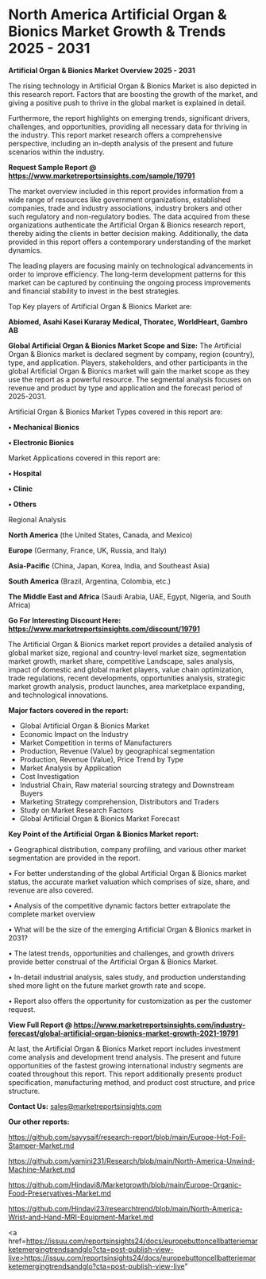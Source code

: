 # North America Artificial Organ & Bionics Market Growth & Trends 2025 - 2031

<Strong> Artificial Organ & Bionics Market Overview 2025 - 2031</strong>

The rising technology in Artificial Organ & Bionics Market is also depicted in this research report. Factors that are boosting the growth of the market, and giving a positive push to thrive in the global market is explained in detail.

Furthermore, the report highlights on emerging trends, significant drivers, challenges, and opportunities, providing all necessary data for thriving in the industry. This report market research offers a comprehensive perspective, including an in-depth analysis of the present and future scenarios within the industry.

<strong>Request Sample Report @ <a href=https://www.marketreportsinsights.com/sample/19791>https://www.marketreportsinsights.com/sample/19791</a></strong>

The market overview included in this report provides information from a wide range of resources like government organizations, established companies, trade and industry associations, industry brokers and other such regulatory and non-regulatory bodies. The data acquired from these organizations authenticate the Artificial Organ & Bionics research report, thereby aiding the clients in better decision making. Additionally, the data provided in this report offers a contemporary understanding of the market dynamics.

The leading players are focusing mainly on technological advancements in order to improve efficiency. The long-term development patterns for this market can be captured by continuing the ongoing process improvements and financial stability to invest in the best strategies.

Top Key players of Artificial Organ & Bionics Market are:

<strong>Abiomed, Asahi Kasei Kuraray Medical, Thoratec, WorldHeart, Gambro AB</strong>

<strong><b>Global Artificial Organ & Bionics Market Scope and Size:</b></strong>
The Artificial Organ & Bionics market is declared segment by company, region (country), type, and application. Players, stakeholders, and other participants in the global Artificial Organ & Bionics market will gain the market scope as they use the report as a powerful resource. The segmental analysis focuses on revenue and product by type and application and the forecast period of 2025-2031.

Artificial Organ & Bionics Market Types covered in this report are:

<strong>• Mechanical Bionics

• Electronic Bionics</strong>

Market Applications covered in this report are:

<strong>• Hospital

• Clinic

• Others</strong> 

Regional Analysis

<strong>North America</strong> (the United States, Canada, and Mexico)

<strong>Europe</strong> (Germany, France, UK, Russia, and Italy)

<strong>Asia-Pacific</strong> (China, Japan, Korea, India, and Southeast Asia)

<strong>South America</strong> (Brazil, Argentina, Colombia, etc.)

<strong>The Middle East and Africa</strong> (Saudi Arabia, UAE, Egypt, Nigeria, and South Africa)

<strong>Go For Interesting Discount Here: <a href=https://www.marketreportsinsights.com/discount/19791>https://www.marketreportsinsights.com/discount/19791</a></strong>

The Artificial Organ & Bionics market report provides a detailed analysis of global market size, regional and country-level market size, segmentation market growth, market share, competitive Landscape, sales analysis, impact of domestic and global market players, value chain optimization, trade regulations, recent developments, opportunities analysis, strategic market growth analysis, product launches, area marketplace expanding, and technological innovations.

<strong><b>Major factors covered in the report:</b></strong>
<ul>
  <li>Global Artificial Organ & Bionics Market </li>
  <li>Economic Impact on the Industry</li>
  <li>Market Competition in terms of Manufacturers</li>
  <li>Production, Revenue (Value) by geographical segmentation</li>
  <li>Production, Revenue (Value), Price Trend by Type</li>
  <li>Market Analysis by Application</li>
  <li>Cost Investigation</li>
  <li>Industrial Chain, Raw material sourcing strategy and Downstream Buyers</li>
  <li>Marketing Strategy comprehension, Distributors and Traders</li>
  <li>Study on Market Research Factors</li>
  <li>Global Artificial Organ & Bionics Market Forecast</li>
</ul>

<strong><b>Key Point of the Artificial Organ & Bionics Market report:</b></strong>

• Geographical distribution, company profiling, and various other market segmentation are provided in the report.

• For better understanding of the global Artificial Organ & Bionics market status, the accurate market valuation which comprises of size, share, and revenue are also covered.

• Analysis of the competitive dynamic factors better extrapolate the complete market overview

• What will be the size of the emerging Artificial Organ & Bionics market in 2031?

• The latest trends, opportunities and challenges, and growth drivers provide better construal of the Artificial Organ & Bionics Market.

• In-detail industrial analysis, sales study, and production understanding shed more light on the future market growth rate and scope.

• Report also offers the opportunity for customization as per the customer request.

<strong><b>View Full Report @ <a href=https://www.marketreportsinsights.com/industry-forecast/global-artificial-organ-bionics-market-growth-2021-19791>https://www.marketreportsinsights.com/industry-forecast/global-artificial-organ-bionics-market-growth-2021-19791</a></b></strong>


At last, the Artificial Organ & Bionics Market report includes investment come analysis and development trend analysis. The present and future opportunities of the fastest growing international industry segments are coated throughout this report. This report additionally presents product specification, manufacturing method, and product cost structure, and price structure.

<strong>Contact Us:</strong>
sales@marketreportsinsights.com

<strong>Our other reports:</strong>

<a href=https://github.com/sayysaif/research-report/blob/main/Europe-Hot-Foil-Stamper-Market.md>https://github.com/sayysaif/research-report/blob/main/Europe-Hot-Foil-Stamper-Market.md</a>

<a href=https://github.com/yamini231/Research/blob/main/North-America-Unwind-Machine-Market.md>https://github.com/yamini231/Research/blob/main/North-America-Unwind-Machine-Market.md</a>

<a href=https://github.com/Hindavi8/Marketgrowth/blob/main/Europe-Organic-Food-Preservatives-Market.md>https://github.com/Hindavi8/Marketgrowth/blob/main/Europe-Organic-Food-Preservatives-Market.md</a>

<a href=https://github.com/Hindavi23/researchtrend/blob/main/North-America-Wrist-and-Hand-MRI-Equipment-Market.md>https://github.com/Hindavi23/researchtrend/blob/main/North-America-Wrist-and-Hand-MRI-Equipment-Market.md</a>

<a href=https://issuu.com/reportsinsights24/docs/europebuttoncellbatteriemarketemergingtrendsandglo?cta=post-publish-view-live>https://issuu.com/reportsinsights24/docs/europebuttoncellbatteriemarketemergingtrendsandglo?cta=post-publish-view-live</a>"
